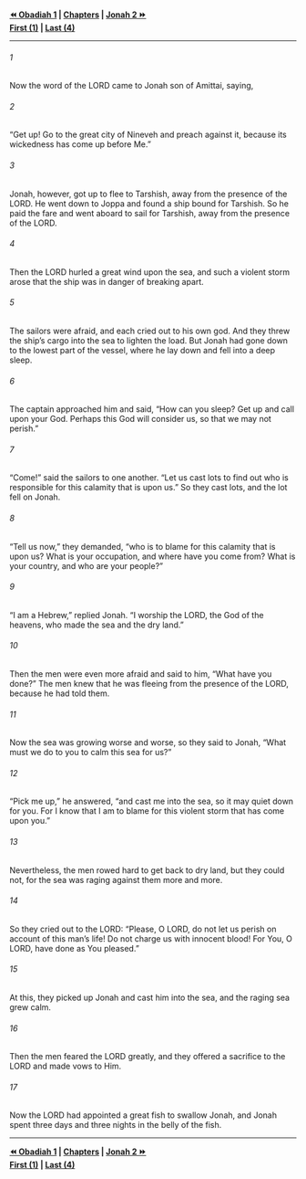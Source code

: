   
**[⏪ Obadiah 1](../44.31%20Obadiah/Obadiah%201.md) | [Chapters](./_index.md) | [Jonah 2 ⏩](./Jonah%202.md)**  
**[First (1)](Jonah%201.md) | [Last (4)](./Jonah%204.md)**  
  
---  
  
###### 1  
Now the word of the LORD came to Jonah son of Amittai, saying,  
  
###### 2  
“Get up! Go to the great city of Nineveh and preach against it, because its wickedness has come up before Me.”  
  
###### 3  
Jonah, however, got up to flee to Tarshish, away from the presence of the LORD. He went down to Joppa and found a ship bound for Tarshish. So he paid the fare and went aboard to sail for Tarshish, away from the presence of the LORD.  
  
###### 4  
Then the LORD hurled a great wind upon the sea, and such a violent storm arose that the ship was in danger of breaking apart.  
  
###### 5  
The sailors were afraid, and each cried out to his own god. And they threw the ship’s cargo into the sea to lighten the load. But Jonah had gone down to the lowest part of the vessel, where he lay down and fell into a deep sleep.  
  
###### 6  
The captain approached him and said, “How can you sleep? Get up and call upon your God. Perhaps this God will consider us, so that we may not perish.”  
  
###### 7  
“Come!” said the sailors to one another. “Let us cast lots to find out who is responsible for this calamity that is upon us.” So they cast lots, and the lot fell on Jonah.  
  
###### 8  
“Tell us now,” they demanded, “who is to blame for this calamity that is upon us? What is your occupation, and where have you come from? What is your country, and who are your people?”  
  
###### 9  
“I am a Hebrew,” replied Jonah. “I worship the LORD, the God of the heavens, who made the sea and the dry land.”  
  
###### 10  
Then the men were even more afraid and said to him, “What have you done?” The men knew that he was fleeing from the presence of the LORD, because he had told them.  
  
###### 11  
Now the sea was growing worse and worse, so they said to Jonah, “What must we do to you to calm this sea for us?”  
  
###### 12  
“Pick me up,” he answered, “and cast me into the sea, so it may quiet down for you. For I know that I am to blame for this violent storm that has come upon you.”  
  
###### 13  
Nevertheless, the men rowed hard to get back to dry land, but they could not, for the sea was raging against them more and more.  
  
###### 14  
So they cried out to the LORD: “Please, O LORD, do not let us perish on account of this man’s life! Do not charge us with innocent blood! For You, O LORD, have done as You pleased.”  
  
###### 15  
At this, they picked up Jonah and cast him into the sea, and the raging sea grew calm.  
  
###### 16  
Then the men feared the LORD greatly, and they offered a sacrifice to the LORD and made vows to Him.  
  
###### 17  
Now the LORD had appointed a great fish to swallow Jonah, and Jonah spent three days and three nights in the belly of the fish.  
  
  
---  
  
**[⏪ Obadiah 1](../44.31%20Obadiah/Obadiah%201.md) | [Chapters](./_index.md) | [Jonah 2 ⏩](./Jonah%202.md)**  
**[First (1)](Jonah%201.md) | [Last (4)](./Jonah%204.md)**  
  
